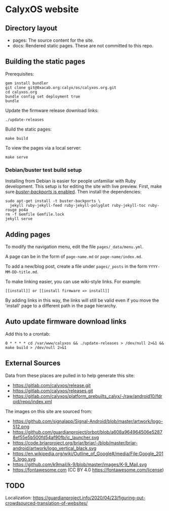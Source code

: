 # CalyxOS website

## Directory layout

* pages: The source content for the site.
* docs: Rendered static pages. These are not committed to this repo.

## Building the static pages

Prerequisites:

    gem install bundler
    git clone git@0xacab.org:calyx/os/calyxos.org.git
    cd calyxos.org
    bundle config set deployment true
    bundle

Update the firmware release download links:

    ./update-releases

Build the static pages:

    make build

To view the pages via a local server:

    make serve


### Debian/buster test build setup

Installing from Debian is easier for people unfamiliar with Ruby
development.  This setup is for editing the site with live preview.
First, make sure [_buster-backports_ is
enabled](https://backports.debian.org/Instructions/).  Then install
the dependencies:

    sudo apt-get install -t buster-backports \
      jekyll ruby-jekyll-feed ruby-jekyll-polyglot ruby-jekyll-toc ruby-rouge po4a
    rm -f Gemfile Gemfile.lock
    jekyll serve


## Adding pages

To modify the navigation menu, edit the file `pages/_data/menu.yml`.

A page can be in the form of `page-name.md` or `page-name/index.md`.

To add a new/blog post, create a file under `pages/_posts` in the form `YYYY-MM-DD-title.md`.

To make linking easier, you can use wiki-style links. For example:

    [[install]] or [[install firmware => install]]

By adding links in this way, the links will still be valid even if you move the 'install' page to a different path in the page hierarchy.

## Auto update firmware download links

Add this to a crontab:

    0 * * * * cd /var/www/calyxos && ./update-releases > /dev/null 2>&1 && make build > /dev/null 2>&1


## External Sources

Data from these places are pulled in to help generate this site:

* https://gitlab.com/calyxos/release.git
* https://gitlab.com/calyxos/releases.git
* https://gitlab.com/calyxos/platform_prebuilts_calyx/-/raw/android10/fdroid/repo/index.xml

The images on this site are sourced from:

* https://github.com/signalapp/Signal-Android/blob/master/artwork/logo-512.png
* https://github.com/guardianproject/orbot/blob/a608a964964506e52878ef55e5b500fd54af90fb/ic_launcher.svg
* https://code.briarproject.org/briar/briar/-/blob/master/briar-android/artwork/logo_vertical_black.svg
* https://en.wikipedia.org/wiki/Outline_of_Google#/media/File:Google_2015_logo.svg
* https://github.com/k9mail/k-9/blob/master/images/K-9_Mail.svg
* https://fontawesome.com (CC BY 4.0 https://fontawesome.com/license)

## TODO

Localization: https://guardianproject.info/2020/04/23/figuring-out-crowdsourced-translation-of-websites/
